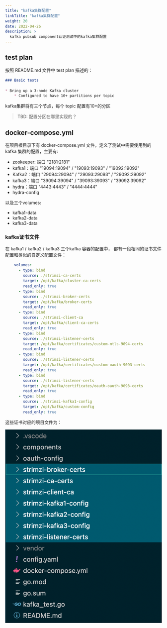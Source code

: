 ```yaml
---
title: "kafka集群配置"
linkTitle: "kafka集群配置"
weight: 20
date: 2022-04-26
description: >
  kafka pubsub component认证测试中的kafka集群配置
---
```




## test plan

按照 README.md 文件中 test plan 描述的：

```markdown
### Basic tests

* Bring up a 3-node Kafka cluster
    * Configured to have 10+ partitions per topic
```

kafka集群将有三个节点，每个 topic 配置有10+的分区

> TBD: 配置分区在哪里实现的？

## docker-compose.yml

在项目根目录下有 docker-compose.yml 文件，定义了测试中需要使用到的 kafka 集群的配置，主要有:

- zookeeper: 端口 "2181:2181"
- kafka1：端口 "19094:19094" / "19093:19093" / "19092:19092"
- Kafka2：端口 "29094:29094" / "29093:29093" / "29092:29092"
- kafka3：端口 "39094:39094" / "39093:39093" / "39092:39092"
- hydra：端口 "4443:4443" / "4444:4444"
- hydra-config

以及三个volumes:

- kafka1-data
- kafka2-data
- kafka3-data



### kafka证书文件

在 kafka1 / kafka2 / kafka3 三个kafka 容器的配置中， 都有一段相同的证书文件配置和类似的自定义配置文件：

```yaml
    volumes:
      - type: bind
        source: ./strimzi-ca-certs
        target: /opt/kafka/cluster-ca-certs
        read_only: true
      - type: bind
        source: ./strimzi-broker-certs
        target: /opt/kafka/broker-certs
        read_only: true
      - type: bind
        source: ./strimzi-client-ca
        target: /opt/kafka/client-ca-certs
        read_only: true
      - type: bind
        source: ./strimzi-listener-certs
        target: /opt/kafka/certificates/custom-mtls-9094-certs
        read_only: true
      - type: bind
        source: ./strimzi-listener-certs
        target: /opt/kafka/certificates/custom-oauth-9093-certs
        read_only: true
      - type: bind
        source: ./strimzi-listener-certs
        target: /opt/kafka/certificates/oauth-oauth-9093-certs
        read_only: true
      - type: bind
        source: ./strimzi-kafka1-config
        target: /opt/kafka/custom-config
        read_only: true
```

这些证书对应的项目文件为：

![kafka-ca-files](images/kafka-ca-files.png)
